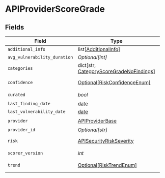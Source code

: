 # APIProviderScoreGrade


## Fields

| Field                                                                                          | Type                                                                                           | Required                                                                                       | Description                                                                                    |
| ---------------------------------------------------------------------------------------------- | ---------------------------------------------------------------------------------------------- | ---------------------------------------------------------------------------------------------- | ---------------------------------------------------------------------------------------------- |
| `additional_info`                                                                              | list[[AdditionalInfo](../../models/shared/additionalinfo.md)]                                  | :heavy_minus_sign:                                                                             | N/A                                                                                            |
| `avg_vulnerability_duration`                                                                   | *Optional[int]*                                                                                | :heavy_minus_sign:                                                                             | N/A                                                                                            |
| `categories`                                                                                   | dict[str, [CategoryScoreGradeNoFindings](../../models/shared/categoryscoregradenofindings.md)] | :heavy_check_mark:                                                                             | N/A                                                                                            |
| `confidence`                                                                                   | [Optional[RiskConfidenceEnum]](../../models/shared/riskconfidenceenum.md)                      | :heavy_minus_sign:                                                                             | An enumeration.                                                                                |
| `curated`                                                                                      | *bool*                                                                                         | :heavy_check_mark:                                                                             | N/A                                                                                            |
| `last_finding_date`                                                                            | [date](https://docs.python.org/3/library/datetime.html#date-objects)                           | :heavy_minus_sign:                                                                             | N/A                                                                                            |
| `last_vulnerability_date`                                                                      | [date](https://docs.python.org/3/library/datetime.html#date-objects)                           | :heavy_minus_sign:                                                                             | N/A                                                                                            |
| `provider`                                                                                     | [APIProviderBase](../../models/shared/apiproviderbase.md)                                      | :heavy_check_mark:                                                                             | N/A                                                                                            |
| `provider_id`                                                                                  | *Optional[str]*                                                                                | :heavy_minus_sign:                                                                             | N/A                                                                                            |
| `risk`                                                                                         | [APISecurityRiskSeverity](../../models/shared/apisecurityriskseverity.md)                      | :heavy_check_mark:                                                                             | An `enum`eration.                                                                              |
| `scorer_version`                                                                               | *int*                                                                                          | :heavy_check_mark:                                                                             | N/A                                                                                            |
| `trend`                                                                                        | [Optional[RiskTrendEnum]](../../models/shared/risktrendenum.md)                                | :heavy_minus_sign:                                                                             | An enumeration.                                                                                |